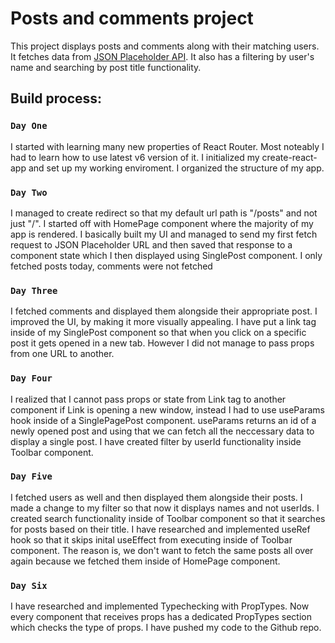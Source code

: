 # Posts and comments project

This project displays posts and comments along with their matching users. It fetches data from [JSON Placeholder API](https://jsonplaceholder.typicode.com/). It also has a filtering by user's name and searching by post title functionality.  

## Build process:

### `Day One`

I started with learning many new properties of React Router. Most noteably I had to learn how to use latest v6 version of it.
I initialized my create-react-app and set up my working enviroment.
I organized the structure of my app.

### `Day Two`

I managed to create redirect so that my default url path is "/posts" and not just "/".
I started off with HomePage component where the majority of my app is rendered.
I basically built my UI and managed to send my first fetch request to JSON Placeholder URL and then saved that response to a component state which I then displayed using SinglePost component.
I only fetched posts today, comments were not fetched

### `Day Three`

I fetched comments and displayed them alongside their appropriate post.
I improved the UI, by making it more visually appealing.
I have put a link tag inside of my SinglePost component so that when you click on a specific post it gets opened in a new tab.
However I did not manage to pass props from one URL to another.

### `Day Four`

I realized that I cannot pass props or state from Link tag to another component if Link is opening a new window, instead I had to use useParams hook inside of a SinglePagePost component. useParams returns an id of a newly opened post and using that we can fetch all the neccessary data to display a single post.
I have created filter by userId functionality inside Toolbar component.

### `Day Five`

I fetched users as well and then displayed them alongside their posts.
I made a change to my filter so that now it displays names and not userIds.
I created search functionality inside of Toolbar component so that it searches for posts based on their title.
I have researched and implemented useRef hook so that it skips inital useEffect from executing inside of Toolbar component. The reason is, we don't
want to fetch the same posts all over again because we fetched them inside of HomePage component.

### `Day Six`

I have researched and implemented Typechecking with PropTypes. Now every component that receives props has a dedicated PropTypes section which checks
the type of props.
I have pushed my code to the Github repo.
